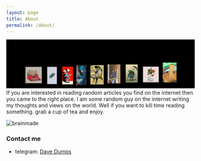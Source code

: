 ```yaml
---
layout: page
title: About
permalink: /about/
---
```


![about-bg](https://raw.githubusercontent.com/Dawit-Sh/tea/master/img/about-bg.png)
If you are interested in reading random articles you find on the internet then you came to the right place. I am some random guy on the internet writing my thoughts and views on the world. Well if you want to kill time reading something. grab a cup of tea and enjoy.

![brainmade]() 

### Contact me

- telegram: [Dave Dumps](https://t.me/DaveDumps)

